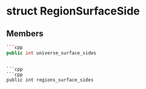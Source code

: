# struct RegionSurfaceSide


## Members

```cpp
```cpp
public int universe_surface_sides
```
```

```cpp
```cpp
public int regions_surface_sides
```
```



